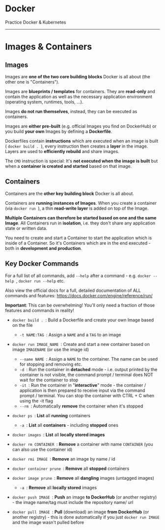 # Docker
Practice Docker &amp; Kubernetes
*******

# Images & Containers  
## Images
Images are **one of the two core building blocks** Docker is all about (the other one is "Containers").  

Images are **blueprints / templates** for containers. They are **read-only** and contain the application as well as the necessary application environment (operating system, runtimes, tools, ...).  

Images **do not run themselves**, instead, they can be executed as containers.  

Images are **either pre-built** (e.g. official Images you find on DockerHub) or you build **your own** Images by defining a **Dockerfile**.  

Dockerfiles contain **instructions** which are executed when an image is built ( `docker build . `), every instruction then creates a **layer** in the image. Layers are used to **efficiently rebuild** and share images.  

The `CMD` instruction is special: It's **not executed when the image is built** but when a **container is created and started** based on that image.  


## Containers
Containers are the **other key building block** Docker is all about.  

Containers are **running instances of Images**. When you create a container (via `docker run `), a thin **read-write layer** is added on top of the Image.  

**Multiple Containers can therefore be started based on one and the same Image**. All Containers run in **isolation**, i.e. they don't share any application state or written data.  

You need to create and start a Container to start the application which is inside of a Container. So it's Containers which are in the end executed - both in **development and production**.  

## Key Docker Commands
For a full list of all commands, add `--help` after a command - e.g. `docker --help `, `docker run --help` etc.  

Also view the official docs for a full, detailed documentation of ALL commands and features: <https://docs.docker.com/engine/reference/run/>  

**Important**: This can be overwhelming! You'll only need a fraction of those features and commands in reality!  

+ `docker build . `: Build a Dockerfile and create your own Image based on the file
  + `-t NAME:TAG `: Assign a `NAME` and a `TAG` to an image
  
+ `docker run IMAGE_NAME `: Create and start a new container based on image `IMAGENAME` (or use the image id)
  + `--name NAME `: Assign a `NAME` to the container. The name can be used for stopping and removing etc.
  + `-d `: Run the container in **detached** mode - i.e. output printed by the container is not visible, the command prompt / terminal does NOT wait for the container to stop
  + `-it `: Run the container in "**interactive**" mode - the container / application is then prepared to receive input via the command prompt / terminal. You can stop the container with CTRL + C when using the -it flag
  + `--rm `: Automatically **remove** the container when it's stopped
  
+ `docker ps `: **List** all **running** containers
  + `-a `: **List** all **containers** - including **stopped** ones
  
+ `docker images `: **List** all **locally stored images**

+ `docker rm CONTAINER `: **Remove** a container with name `CONTAINER` (you can also use the container id)

+ `docker rmi IMAGE `: **Remove** an image by name / id

+ `docker container prune `: **Remove** all **stopped** containers

+ `docker image prune `: **Remove** all **dangling** images (untagged images)
  + `-a `: **Remove** all **locally stored** images
  
+ `docker push IMAGE `: **Push** an image **to DockerHub** (or another registry) - the image name/tag must include the repository name/ url

+ `docker pull IMAGE `: **Pull** (download) an image **from DockerHub** (or another registry) - this is done automatically if you just `docker run IMAGE` and the image wasn't pulled before
